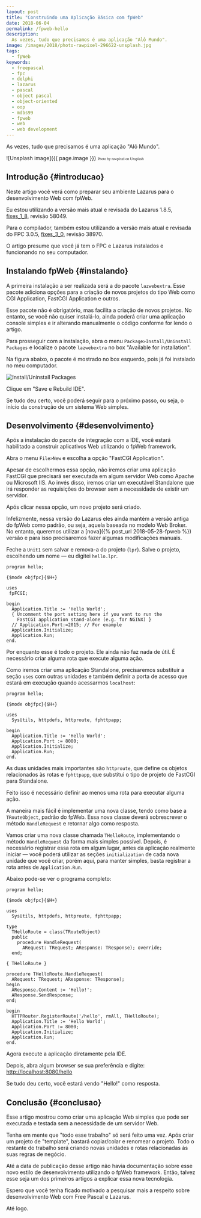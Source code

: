 ```yaml
---
layout: post
title: "Construindo uma Aplicação Básica com fpWeb"
date: 2018-06-04
permalink: /fpweb-hello
description:
  As vezes, tudo que precisamos é uma aplicação "Alô Mundo".
image: /images/2018/photo-rawpixel-296622-unsplash.jpg
tags:
  - fpWeb
keywords:
  - freepascal
  - fpc
  - delphi
  - lazarus
  - pascal
  - object pascal
  - object-oriented
  - oop
  - mdbs99
  - fpweb
  - web
  - web development
---
```


As vezes, tudo que precisamos é uma aplicação "Alô Mundo".

<!--more-->

![Unsplash image]({{ page.image }})
<span style="font-family: 'Bebas Neue'; font-size: 0.7em;">Photo by rawpixel on Unsplash</span>

## Introdução {#introducao}

Neste artigo você verá como preparar seu ambiente Lazarus para o desenvolvimento Web com fpWeb.

Eu estou utilizando a versão mais atual e revisada do Lazarus 1.8.5,  [fixes_1_8](https://svn.freepascal.org/svn/lazarus/branches/fixes_1_8), revisão 58049.

Para o compilador, também estou utilizando a versão mais atual e revisada do FPC 3.0.5, [fixes_3_0](https://svn.freepascal.org/svn/fpc/branches/fixes_3_0), revisão 38970.

O artigo presume que você já tem o FPC e Lazarus instalados e funcionando no seu computador.

## Instalando fpWeb {#instalando}

A primeira instalação a ser realizada será a do pacote `lazwebextra`. Esse pacote adiciona opções para a criação de novos projetos do tipo Web como CGI Application, FastCGI Application e outros.

Esse pacote não é obrigatório, mas facilita a criação de novos projetos. No entanto, se você não quiser instalá-lo, ainda poderá criar uma aplicação console simples e ir alterando manualmente o código conforme for lendo o artigo.

Para prosseguir com a instalação, abra o menu `Package>Install/Uninstall Packages` e localize o pacote `lazwebextra` no box "Available for installation".

Na figura abaixo, o pacote é mostrado no box esquerdo, pois já foi instalado no meu computador.

![Install/Uninstall Packages](/images/2018/laz-install-lazwebextra.jpg)

Clique em "Save e Rebuild IDE".

Se tudo deu certo, você poderá seguir para o próximo passo, ou seja, o início da construção de um sistema Web simples.

## Desenvolvimento {#desenvolvimento}

Após a instalação do pacote de integração com a IDE, você estará habilitado a construir aplicativos Web utilizando o fpWeb framework.

Abra o menu `File>New` e escolha a opção "FastCGI Application".

Apesar de escolhermos essa opção, não iremos criar uma aplicação FastCGI que precisará ser executada em algum servidor Web como Apache ou Microsoft IIS. Ao invés disso, iremos criar um executável Standalone que irá responder as requisições do browser sem a necessidade de existir um servidor.

Após clicar nessa opção, um novo projeto será criado.

Infelizmente, nessa versão do Lazarus eles ainda mantém a versão antiga do fpWeb como padrão, ou seja, aquela baseada no modelo Web Broker. No entanto, queremos utilizar a [nova]({% post_url 2018-05-28-fpweb %}) versão e para isso precisaremos fazer algumas modificações manuais.

Feche a `Unit1` sem salvar e remova-a do projeto (`lpr`). Salve o projeto, escolhendo um nome — eu digitei `hello.lpr`.

    program hello;

    {$mode objfpc}{$H+}

    uses
     fpFCGI;

    begin
      Application.Title := 'Hello World';
      { Uncomment the port setting here if you want to run the
        FastCGI application stand-alone (e.g. for NGINX) }
      // Application.Port:=2015; // For example
      Application.Initialize;
      Application.Run;
    end.

Por enquanto esse é todo o projeto. Ele ainda não faz nada de útil. É necessário criar alguma rota que execute alguma ação.

Como iremos criar uma aplicação Standalone, precisaremos substituir a seção `uses` com outras unidades e também definir a porta de acesso que estará em execução quando acessarmos `localhost`:

    program hello;

    {$mode objfpc}{$H+}

    uses
      SysUtils, httpdefs, httproute, fphttpapp;

    begin
      Application.Title := 'Hello World';
      Application.Port := 8080;
      Application.Initialize;
      Application.Run;
    end.

As duas unidades mais importantes são `httproute`, que define os objetos relacionados às rotas e `fphttpapp`, que substitui o tipo de projeto de FastCGI para Standalone.

Feito isso é necessário definir ao menos uma rota para executar alguma ação.

A maneira mais fácil é implementar uma nova classe, tendo como base a `TRouteObject`, padrão do fpWeb. Essa nova classe deverá sobrescrever o método `HandleRequest` e retornar algo como resposta.

Vamos criar uma nova classe chamada `THelloRoute`, implementando o método `HandleRequest` da forma mais simples possível. Depois, é necessário registrar essa rota em algum lugar, antes da aplicação realmente iniciar — você poderá utilizar as seções `initialization` de cada nova unidade que você criar, porém aqui, para manter simples, basta registrar a rota antes de `Application.Run`.

Abaixo pode-se ver o programa completo:

    program hello;

    {$mode objfpc}{$H+}

    uses
      SysUtils, httpdefs, httproute, fphttpapp;

    type
      THelloRoute = class(TRouteObject)
      public
        procedure HandleRequest(
          ARequest: TRequest; AResponse: TResponse); override;
      end;

    { THelloRoute }

    procedure THelloRoute.HandleRequest(
      ARequest: TRequest; AResponse: TResponse);
    begin
      AResponse.Content := 'Hello!';
      AResponse.SendResponse;
    end;

    begin
      HTTPRouter.RegisterRoute('/hello', rmAll, THelloRoute);
      Application.Title := 'Hello World';
      Application.Port := 8080;
      Application.Initialize;
      Application.Run;
    end.

Agora execute a aplicação diretamente pela IDE.

Depois, abra algum browser se sua preferência e digite: [http://localhost:8080/hello](http://localhost:8080/hello)

Se tudo deu certo, você estará vendo "Hello!" como resposta.

## Conclusão {#conclusao}

Esse artigo mostrou como criar uma aplicação Web simples que pode ser executada e testada sem a necessidade de um servidor Web.

Tenha em mente que "todo esse trabalho" só será feito uma vez. Após criar um projeto de "template", bastará copiar/colar e renomear o projeto. Todo o restante do trabalho será criando novas unidades e rotas relacionadas às suas regras de negócio.

Até a data de publicação desse artigo não havia documentação sobre esse novo estilo de desenvolvimento utilizando o fpWeb framework. Então, talvez esse seja um dos primeiros artigos a explicar essa nova tecnologia.

Espero que você tenha ficado motivado a pesquisar mais a respeito sobre desenvolvimento Web com Free Pascal e Lazarus.

Até logo.